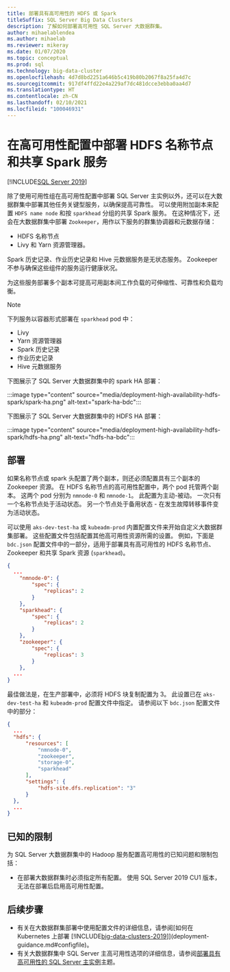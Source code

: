 ```yaml
---
title: 部署具有高可用性的 HDFS 或 Spark
titleSuffix: SQL Server Big Data Clusters
description: 了解如何部署高可用性 SQL Server 大数据群集。
author: mihaelablendea
ms.author: mihaelab
ms.reviewer: mikeray
ms.date: 01/07/2020
ms.topic: conceptual
ms.prod: sql
ms.technology: big-data-cluster
ms.openlocfilehash: 4d7d8bd2251a646b5c419b80b2067f8a25fa4d7c
ms.sourcegitcommit: 917df4ffd22e4a229af7dc481dcce3ebba0aa4d7
ms.translationtype: HT
ms.contentlocale: zh-CN
ms.lasthandoff: 02/10/2021
ms.locfileid: "100046931"
---
```

# <a name="deploy-hdfs-name-node-and-shared-spark-services-in-a-highly-available-configuration"></a>在高可用性配置中部署 HDFS 名称节点和共享 Spark 服务

[!INCLUDE[SQL Server 2019](../includes/applies-to-version/sqlserver2019.md)]

除了使用可用性组在高可用性配置中部署 SQL Server 主实例以外，还可以在大数据群集中部署其他任务关键型服务，以确保提高可靠性。 可以使用附加副本来配置 `HDFS name node` 和按 `sparkhead` 分组的共享 Spark 服务。 在这种情况下，还会在大数据群集中部署 `Zookeeper`，用作以下服务的群集协调器和元数据存储： 

- HDFS 名称节点
- Livy 和 Yarn 资源管理器。 

Spark 历史记录、作业历史记录和 Hive 元数据服务是无状态服务。 Zookeeper 不参与确保这些组件的服务运行健康状况。 

为这些服务部署多个副本可提高可用副本间工作负载的可伸缩性、可靠性和负载均衡。

> [!NOTE]
> 下列服务以容器形式部署在 `sparkhead` pod 中： 
> - Livy
> - Yarn 资源管理器
> - Spark 历史记录
> - 作业历史记录
> - Hive 元数据服务  
>

下图展示了 SQL Server 大数据群集中的 spark HA 部署：

:::image type="content" source="media/deployment-high-availability-hdfs-spark/spark-ha.png" alt-text="spark-ha-bdc":::

下图展示了 SQL Server 大数据群集中的 HDFS HA 部署：

:::image type="content" source="media/deployment-high-availability-hdfs-spark/hdfs-ha.png" alt-text="hdfs-ha-bdc":::

## <a name="deploy"></a>部署

如果名称节点或 spark 头配置了两个副本，则还必须配置具有三个副本的 Zookeeper 资源。 在 HDFS 名称节点的高可用性配置中，两个 pod 托管两个副本。 这两个 pod 分别为 `nmnode-0` 和 `nmnode-1`。 此配置为主动-被动。 一次只有一个名称节点处于活动状态。 另一个节点处于备用状态 - 在发生故障转移事件变为活动状态。 

可以使用 `aks-dev-test-ha` 或 `kubeadm-prod` 内置配置文件来开始自定义大数据群集部署。 这些配置文件包括配置其他高可用性资源所需的设置。 例如，下面是 `bdc.json` 配置文件中的一部分，适用于部署具有高可用性的 HDFS 名称节点、Zookeeper 和共享 Spark 资源 (`sparkhead`)。  

```json
{
  ...
    "nmnode-0": {
        "spec": {
            "replicas": 2
        }
    },
    "sparkhead": {
        "spec": {
            "replicas": 2
        }
    },
    "zookeeper": {
        "spec": {
            "replicas": 3
        }
    },
  ...
}
```

最佳做法是，在生产部署中，必须将 HDFS 块复制配置为 3。 此设置已在 `aks-dev-test-ha` 和 `kubeadm-prod` 配置文件中指定。 请参阅以下 `bdc.json` 配置文件中的部分：

```json
{
  ...
  "hdfs": {
      "resources": [
          "nmnode-0",
          "zookeeper",
          "storage-0",
          "sparkhead"
      ],
      "settings": {
          "hdfs-site.dfs.replication": "3"
      }
  },
  ...
}
```

## <a name="known-limitations"></a>已知的限制

为 SQL Server 大数据群集中的 Hadoop 服务配置高可用性的已知问题和限制包括：

- 在部署大数据群集时必须指定所有配置。 使用 SQL Server 2019 CU1 版本，无法在部署后启用高可用性配置。

## <a name="next-steps"></a>后续步骤

- 有关在大数据群集部署中使用配置文件的详细信息，请参阅[如何在 Kubernetes 上部署 [!INCLUDE[big-data-clusters-2019](../includes/ssbigdataclusters-ss-nover.md)]](deployment-guidance.md#configfile)。
- 有关大数据群集中 SQL Server 主高可用性选项的详细信息，请参阅[部署具有高可用性的 SQL Server 主实例](deployment-high-availability.md)主题。
